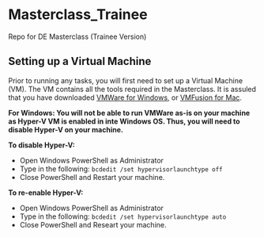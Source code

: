 # Masterclass_Trainee
Repo for DE Masterclass (Trainee Version)

## Setting up a Virtual Machine
Prior to running any tasks, you will first need to set up a Virtual Machine (VM). The VM contains all the tools required in the Masterclass. It is assuled that you have downloaded [VMWare for Windows](https://www.vmware.com/sg/products/workstation-pro.html), or [VMFusion for Mac](https://my.vmware.com/en/web/vmware/info/slug/desktop_end_user_computing/vmware_fusion/11_0). 

**For Windows: You will not be able to run VMWare as-is on your machine as Hyper-V VM is enabled in inte Windows OS. Thus, you will need to disable Hyper-V on your machine.** <br />

**To disable Hyper-V:**
- Open Windows PowerShell as Administrator
- Type in the following: `bcdedit /set hypervisorlaunchtype off`
- Close PowerShell and Restart your machine. 

**To re-enable Hyper-V:**
- Open Windows PowerShell as Administrator
- Type in the following: `bcdedit /set hypervisorlaunchtype auto`
- Close PowerShell and Researt your machine.
